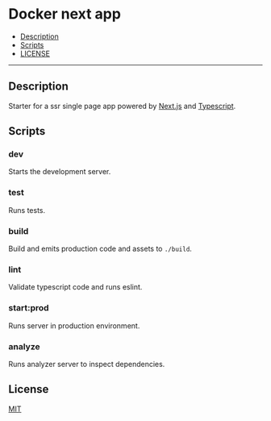 # Docker next app

- [Description](#description)
- [Scripts](#scripts)
- [LICENSE](#license)

---

## Description

Starter for a ssr single page app powered by [Next.js](https://nextjs.org/docs) and [Typescript](https://www.typescriptlang.org/).

## Scripts

### dev

Starts the development server.

### test

Runs tests.

### build

Build and emits production code and assets to `./build`.

### lint

Validate typescript code and runs eslint.

### start:prod

Runs server in production environment.

### analyze

Runs analyzer server to inspect dependencies.

## License

[MIT](/LICENSE)
